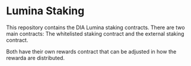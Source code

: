 # Lumina Staking
This repository contains the DIA Lumina staking contracts.
There are two main contracts: The whitelisted staking contract and the external staking contract.

Both have their own rewards contract that can be adjusted in how the rewarda are distributed.
